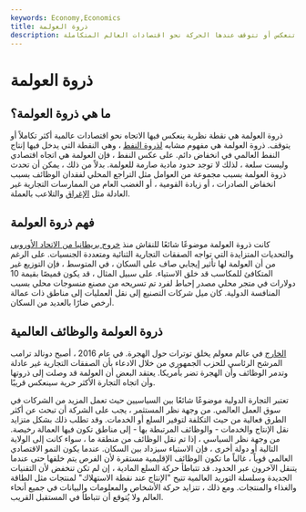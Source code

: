 ```yaml
---
keywords: Economy,Economics
title: ذروة العولمة
description: ذروة العولمة هي النقطة التي تنعكس أو تتوقف عندها الحركة نحو اقتصادات العالم المتكاملة.
---
```


# ذروة العولمة
## ما هي ذروة العولمة؟

ذروة العولمة هي نقطة نظرية ينعكس فيها الاتجاه نحو اقتصادات عالمية أكثر تكاملاً أو يتوقف. ذروة العولمة هي مفهوم مشابه [لذروة النفط](/peak_oil) ، وهي النقطة التي يدخل فيها إنتاج النفط العالمي في انخفاض دائم. على عكس النفط ، فإن العولمة هي اتجاه اقتصادي وليست سلعة ، لذلك لا توجد حدود مادية صارمة للعولمة. بدلاً من ذلك ، يمكن أن تحدث ذروة العولمة بسبب مجموعة من العوامل مثل التراجع المحلي لفقدان الوظائف بسبب انخفاض الصادرات ، أو زيادة القومية ، أو الغضب العام من الممارسات التجارية غير العادلة مثل [الإغراق](/dumping) والتلاعب بالعملة.

## فهم ذروة العولمة

كانت ذروة العولمة موضوعًا شائعًا للنقاش منذ [خروج بريطانيا من الاتحاد الأوروبي](/brexit) والتحديات المتزايدة التي تواجه الصفقات التجارية الثنائية ومتعددة الجنسيات. على الرغم من أن العولمة لها تأثير إيجابي صاف على السكان ، في المتوسط ، فإن التوزيع غير المتكافئ للمكاسب قد خلق الاستياء. على سبيل المثال ، قد يكون قميصًا بقيمة 10 دولارات في متجر محلي مصدر إحباط لفرد تم تسريحه من مصنع منسوجات محلي بسبب المنافسة الدولية. كان ميل شركات التصنيع إلى نقل العمليات إلى مناطق ذات عمالة أرخص ضارًا بالعديد من السكان.

## ذروة العولمة والوظائف العالمية

[الخارج](/offshore) في عالم معولم يخلق توترات حول الهجرة. في عام 2016 ، أصبح دونالد ترامب المرشح الرئاسي للحزب الجمهوري من خلال الادعاء بأن الصفقات التجارية غير عادلة وتدمر الوظائف وأن الهجرة تضر بأمريكا. يعتقد البعض أن العولمة قد وصلت إلى ذروتها وأن اتجاه التجارة الأكثر حرية سينعكس قريبًا.

تعتبر التجارة الدولية موضوعًا شائعًا بين السياسيين حيث تعمل المزيد من الشركات في سوق العمل العالمي. من وجهة نظر المستثمر ، يجب على الشركة أن تبحث عن أكثر الطرق فعالية من حيث التكلفة لتوفير السلع أو الخدمات. وقد تطلب ذلك بشكل متزايد نقل الإنتاج والخدمات - والوظائف المرتبطة بها - إلى مناطق تكون فيها العمالة رخيصة. من وجهة نظر السياسي ، إذا تم نقل الوظائف من منطقة ما ، سواء كانت إلى الولاية التالية أو دولة أخرى ، فإن الاستياء سيزداد بين السكان. عندما يكون النمو الاقتصادي العالمي قوياً ، غالباً ما تكون الوظائف الإقليمية مستقرة لأن الفرص يتم خلقها حتى عندما يتنقل الآخرون عبر الحدود. قد تتباطأ حركة السلع المادية ، إن لم تكن تنخفض لأن التقنيات الجديدة وسلسلة التوريد العالمية تتيح "الإنتاج عند نقطة الاستهلاك" لمنتجات مثل الطاقة والغذاء والمنتجات. ومع ذلك ، تتزايد حركة الأشخاص والمعلومات والبيانات في جميع أنحاء العالم ولا يُتوقع أن تتباطأ في المستقبل القريب.

